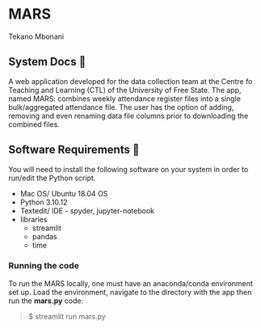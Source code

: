 # MARS
Tekano Mbonani

## System Docs 📃
A web application developed for the data collection team at the Centre fo Teaching and Learning (CTL) of the University of Free State. The app, named MARS: combines weekly attendance register files into a single bulk/aggregated attendance file. The user has the option of adding, removing and even renaming data file columns prior to downloading the combined files.

## Software Requirements 🔌
You will need to install the following software on your system in order to run/edit the Python script.
* Mac OS/ Ubuntu 18.04 OS
* Python 3.10.12
* Textedit/ IDE - spyder, jupyter-notebook
* libraries
  * streamlit
  * pandas
  * time
### Running the code
To run the MARS locally, one must have an anaconda/conda environment set up. Load the environment, navigate to the directory with the app then run the **mars.py** code:

> $ streamlit run mars.py
